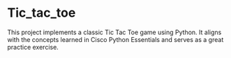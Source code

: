 # Tic_tac_toe
This project implements a classic Tic Tac Toe game using Python. It aligns with the concepts learned in Cisco Python Essentials and serves as a great practice exercise.
